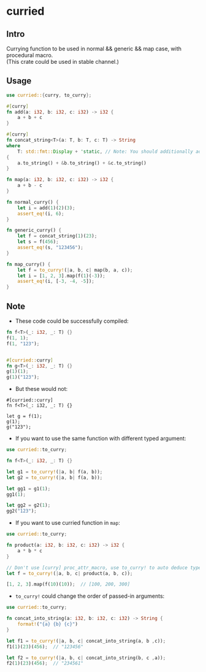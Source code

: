 # curried

## Intro

Currying function to be used in normal && generic && map case, with procedural macro.  
(This crate could be used in stable channel.)

## Usage

```rust
use curried::{curry, to_curry};

#[curry]
fn add(a: i32, b: i32, c: i32) -> i32 {
    a + b + c
}

#[curry]
fn concat_string<T>(a: T, b: T, c: T) -> String
where
    T: std::fmt::Display + 'static, // Note: You should additionally add 'static
{
    a.to_string() + &b.to_string() + &c.to_string()
}

fn map(a: i32, b: i32, c: i32) -> i32 {
    a + b - c
}

fn normal_curry() {
    let i = add(1)(2)(3);
    assert_eq!(i, 6);
}

fn generic_curry() {
    let f = concat_string(1)(23);
    let s = f(456);
    assert_eq!(s, "123456");
}

fn map_curry() {
    let f = to_curry!(|a, b, c| map(b, a, c));
    let i = [1, 2, 3].map(f(1)(-3));
    assert_eq!(i, [-3, -4, -5]);
}
```

## Note

- These code could be successfully compiled:

```rust
fn f<T>(_: i32, _: T) {}
f(1, 1);
f(1, "123");


#[curried::curry]
fn g<T>(_: i32, _: T) {}
g(1)(1);
g(1)("123");
```

- But these would not:

```compile_failed
#[curried::curry]
fn f<T>(_: i32, _: T) {}

let g = f(1);
g(1);
g("123");
```

- If you want to use the same function with different typed argument:

```rust
use curried::to_curry;

fn f<T>(_: i32, _: T) {}

let g1 = to_curry!(|a, b| f(a, b));
let g2 = to_curry!(|a, b| f(a, b));

let gg1 = g1(1);
gg1(1);

let gg2 = g2(1);
gg2("123");
```

- If you want to use curried function in `map`:

```rust
use curried::to_curry;

fn product(a: i32, b: i32, c: i32) -> i32 {
    a * b * c
}

// Don't use [curry] proc_attr_macro, use to_curry! to auto deduce type for closure type
let f = to_curry!(|a, b, c| product(a, b, c));  

[1, 2, 3].map(f(10)(10));  // [100, 200, 300]
```

- `to_curry!` could change the order of passed-in arguments:

```rust
use curried::to_curry;

fn concat_into_string(a: i32, b: i32, c: i32) -> String {
    format!("{a} {b} {c}")
}

let f1 = to_curry!(|a, b, c| concat_into_string(a, b ,c));
f1(1)(23)(456);  // "123456"

let f2 = to_curry!(|a, b, c| concat_into_string(b, c ,a));
f2(1)(23)(456);  // "234561"
```

